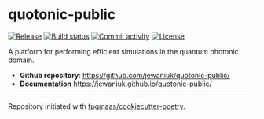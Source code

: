 # quotonic-public

[![Release](https://img.shields.io/github/v/release/jewaniuk/quotonic-public)](https://img.shields.io/github/v/release/jewaniuk/quotonic-public)
[![Build status](https://img.shields.io/github/actions/workflow/status/jewaniuk/quotonic-public/main.yml?branch=main)](https://github.com/jewaniuk/quotonic-public/actions/workflows/main.yml?query=branch%3Amain)
[![Commit activity](https://img.shields.io/github/commit-activity/m/jewaniuk/quotonic-public)](https://img.shields.io/github/commit-activity/m/jewaniuk/quotonic-public)
[![License](https://img.shields.io/github/license/jewaniuk/quotonic-public)](https://img.shields.io/github/license/jewaniuk/quotonic-public)

A platform for performing efficient simulations in the quantum photonic domain.

- **Github repository**: <https://github.com/jewaniuk/quotonic-public/>
- **Documentation** <https://jewaniuk.github.io/quotonic-public/>

---

Repository initiated with [fpgmaas/cookiecutter-poetry](https://github.com/fpgmaas/cookiecutter-poetry).